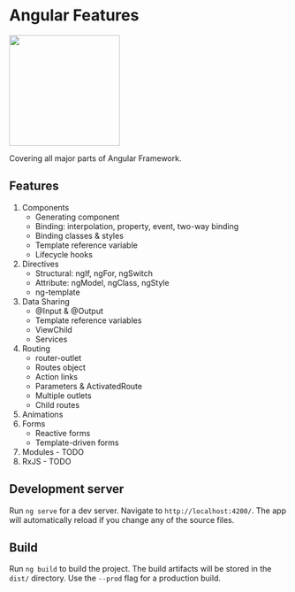 # Angular Features
<img src="https://angular.io/assets/images/logos/angular/angular.svg" width=200/>

Covering all major parts of Angular Framework.
## Features
1. Components
   * Generating component
   * Binding: interpolation, property, event, two-way binding
   * Binding classes & styles
   * Template reference variable
   * Lifecycle hooks
2. Directives
   * Structural: ngIf, ngFor, ngSwitch
   * Attribute: ngModel, ngClass, ngStyle
   * ng-template
3. Data Sharing
   * @Input & @Output
   * Template reference variables
   * ViewChild
   * Services
4. Routing
   * router-outlet
   * Routes object
   * Action links
   * Parameters & ActivatedRoute
   * Multiple outlets
   * Child routes
5. Animations
6. Forms
   * Reactive forms
   * Template-driven forms 
7. Modules - TODO
8. RxJS - TODO
## Development server

Run `ng serve` for a dev server. Navigate to `http://localhost:4200/`. The app will automatically reload if you change any of the source files.

## Build

Run `ng build` to build the project. The build artifacts will be stored in the `dist/` directory. Use the `--prod` flag for a production build.
